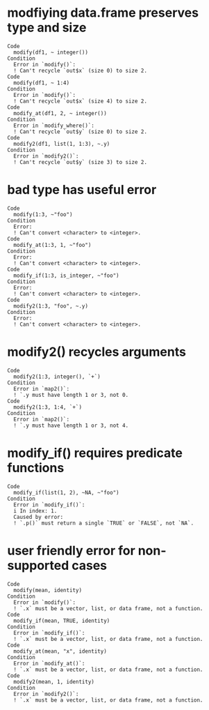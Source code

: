 # modfiying data.frame preserves type and size

    Code
      modify(df1, ~ integer())
    Condition
      Error in `modify()`:
      ! Can't recycle `out$x` (size 0) to size 2.
    Code
      modify(df1, ~ 1:4)
    Condition
      Error in `modify()`:
      ! Can't recycle `out$x` (size 4) to size 2.
    Code
      modify_at(df1, 2, ~ integer())
    Condition
      Error in `modify_where()`:
      ! Can't recycle `out$y` (size 0) to size 2.
    Code
      modify2(df1, list(1, 1:3), ~.y)
    Condition
      Error in `modify2()`:
      ! Can't recycle `out$y` (size 3) to size 2.

# bad type has useful error

    Code
      modify(1:3, ~"foo")
    Condition
      Error:
      ! Can't convert <character> to <integer>.
    Code
      modify_at(1:3, 1, ~"foo")
    Condition
      Error:
      ! Can't convert <character> to <integer>.
    Code
      modify_if(1:3, is_integer, ~"foo")
    Condition
      Error:
      ! Can't convert <character> to <integer>.
    Code
      modify2(1:3, "foo", ~.y)
    Condition
      Error:
      ! Can't convert <character> to <integer>.

# modify2() recycles arguments

    Code
      modify2(1:3, integer(), `+`)
    Condition
      Error in `map2()`:
      ! `.y must have length 1 or 3, not 0.
    Code
      modify2(1:3, 1:4, `+`)
    Condition
      Error in `map2()`:
      ! `.y must have length 1 or 3, not 4.

# modify_if() requires predicate functions

    Code
      modify_if(list(1, 2), ~NA, ~"foo")
    Condition
      Error in `modify_if()`:
      i In index: 1.
      Caused by error:
      ! `.p()` must return a single `TRUE` or `FALSE`, not `NA`.

# user friendly error for non-supported cases

    Code
      modify(mean, identity)
    Condition
      Error in `modify()`:
      ! `.x` must be a vector, list, or data frame, not a function.
    Code
      modify_if(mean, TRUE, identity)
    Condition
      Error in `modify_if()`:
      ! `.x` must be a vector, list, or data frame, not a function.
    Code
      modify_at(mean, "x", identity)
    Condition
      Error in `modify_at()`:
      ! `.x` must be a vector, list, or data frame, not a function.
    Code
      modify2(mean, 1, identity)
    Condition
      Error in `modify2()`:
      ! `.x` must be a vector, list, or data frame, not a function.


